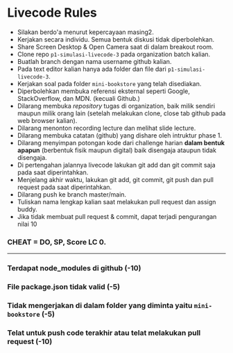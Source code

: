 # Livecode Rules

- Silakan berdo'a menurut kepercayaan masing2.
- Kerjakan secara individu. Semua bentuk diskusi tidak diperbolehkan.
- Share Screen Desktop & Open Camera saat di dalam breakout room.
- Clone repo `p1-simulasi-livecode-3` pada organization batch kalian. 
- Buatlah branch dengan nama username github kalian.
- Pada text editor kalian hanya ada folder dan file dari `p1-simulasi-livecode-3`.
- Kerjakan soal pada folder `mini-bookstore` yang telah disediakan.
- Diperbolehkan membuka referensi eksternal seperti Google, StackOverflow, dan MDN. (kecuali Github.)
- Dilarang membuka _repository_ tugas di organization, baik milik sendiri maupun milik orang lain (setelah melakukan clone, close tab github pada web browser kalian).
- Dilarang menonton recording lecture dan melihat slide lecture.
- Dilarang membuka catatan (github) yang dishare oleh intruktur phase 1.
- Dilarang menyimpan potongan kode dari challenge harian **dalam bentuk apapun** (berbentuk fisik maupun digital) baik disengaja ataupun tidak disengaja.
- Di pertengahan jalannya livecode lakukan git add dan git commit saja pada saat diperintahkan.
- Menjelang akhir waktu, lakukan git add, git commit, git push dan pull request pada saat diperintahkan.
- Dilarang push ke branch master/main.
- Tuliskan nama lengkap kalian saat melakukan pull request dan assign buddy.
- Jika tidak membuat pull request & commit, dapat terjadi pengurangan nilai 10

### CHEAT = DO, SP, Score LC 0.

---

### Terdapat node_modules di github (-10)
### File package.json tidak valid (-5)
### Tidak mengerjakan di dalam folder yang diminta yaitu `mini-bookstore` (-5)
### Telat untuk push code terakhir atau telat melakukan pull request (-10)
